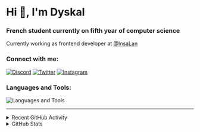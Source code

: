 # Hi 👋, I'm Dyskal

### French student currently on fifth year of computer science

Currently working as frontend developer at [@InsaLan](https://github.com/InsaLan)

### Connect with me:

[![Discord](https://skillicons.dev/icons?i=discord "@dyskal")](https://discordapp.com/users/200586202997325824)
[![Twitter](https://skillicons.dev/icons?i=twitter "@dyskal")](https://twitter.com/dyskal)
[![Instagram](https://skillicons.dev/icons?i=instagram "@dyskal")](https://instagram.com/dyskal)

### Languages and Tools:
![Languages and Tools](https://skillicons.dev/icons?i=java,kotlin,spring,js,ts,vue,idea,linux,git&perline=3)

---

<details>
<summary>Recent GitHub Activity</summary>

<!--START_SECTION:activity-->


1. 💪 Opened PR [#1044](https://github.com/testcontainers/testcontainers-node/pull/1044) in [testcontainers/testcontainers-node](https://github.com/testcontainers/testcontainers-node)
2. ❗ Opened issue [#1043](https://github.com/testcontainers/testcontainers-node/issues/1043) in [testcontainers/testcontainers-node](https://github.com/testcontainers/testcontainers-node)
3. 🗣 Commented on [#3006](https://github.com/springdoc/springdoc-openapi/issues/3006#issuecomment-2959582815) in [springdoc/springdoc-openapi](https://github.com/springdoc/springdoc-openapi)
4. 🗣 Commented on [#3006](https://github.com/springdoc/springdoc-openapi/issues/3006#issuecomment-2904726211) in [springdoc/springdoc-openapi](https://github.com/springdoc/springdoc-openapi)
5. ❗ Opened issue [#3006](https://github.com/springdoc/springdoc-openapi/issues/3006) in [springdoc/springdoc-openapi](https://github.com/springdoc/springdoc-openapi)
5. 🎉 Merged PR [#16](https://github.com/Dyskal/DiscordRP/pull/16) in [Dyskal/DiscordRP](https://github.com/Dyskal/DiscordRP)
6. 🎉 Merged PR [#17](https://github.com/Dyskal/TwitchPlayerOpener/pull/17) in [Dyskal/TwitchPlayerOpener](https://github.com/Dyskal/TwitchPlayerOpener)

<!--END_SECTION:activity-->

</details>

<details>
<summary>GitHub Stats</summary>

![GitHub Stats](https://github-readme-stats.vercel.app/api/top-langs?username=dyskal&show_icons=true&locale=en&layout=compact&card_width=445&langs_count=10&hide_borders=true)
![GitHub Stats](https://github-readme-stats.vercel.app/api?username=dyskal&show_icons=true&locale=en&include_all_commits=true&hide_borders=true)
</details>

